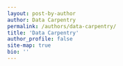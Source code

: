 ```yaml
---
layout: post-by-author
author: Data Carpentry
permalink: /authors/data-carpentry/
title: 'Data Carpentry'
author_profile: false
site-map: true
bio: ''
---
```


